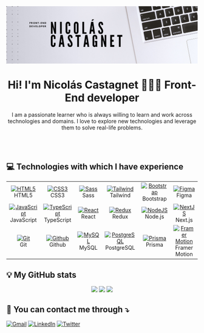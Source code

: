 <img align="center" alt="My-banner" width="auto" src="Banner.png">

<h1 align="center">Hi! I'm Nicolás Castagnet 👨🏽‍💻 Front-End developer</h1>

<div align="center">I am a passionate learner who is always willing to learn and work across technologies and domains. 
I love to explore new technologies and leverage them to solve real-life problems.</div>

<br/>
<div align="center" id="badges">
  <img src="https://visitcount.itsvg.in/api?id=NicoCastagnet&icon=2&color=5" alt=""/>
</div>
<div align="center" id="badges">
  <img src="https://quotes-github-readme.vercel.app/api?type=horizontal&theme=radical" alt=""/>
</div>

## 💻 **Technologies with which I have experience**

<table align="center">
  <tr>
    <td align="center" width="100">
      <a href="https://html5.org" target="_blank" rel="noreferrer">
        <img src="https://cdn.worldvectorlogo.com/logos/html-1.svg" width="50" height="50" alt="HTML5" />
      </a>
      <br>HTML5
    </td>
    <td align="center" width="100">
      <a href="https://www.w3.org/Style/CSS/Overview.en.html#" target="_blank" rel="noreferrer">
        <img src="https://cdn.worldvectorlogo.com/logos/css-3.svg" width="50" height="50" alt="CSS3" />
      </a>
      <br>CSS3
    </td>
    <td align="center"  width="100">
      <a href="https://sass-lang.com" target="_blank" rel="noreferrer">
        <img src="https://cdn.worldvectorlogo.com/logos/sass-1.svg" width="50" height="50" alt="Sass" />
      </a>
      <br>Sass
    </td>
    <td align="center" width="100">
      <a href="https://tailwindcss.com" target="_blank" rel="noreferrer">
        <img src="https://cdn.worldvectorlogo.com/logos/tailwindcss.svg" width="50" height="50" alt="Tailwind" />
      </a>
      <br>Tailwind
    </td>
    <td align="center" width="100">
      <a href="https://getbootstrap.com" target="_blank" rel="noreferrer">
        <img src="https://cdn.worldvectorlogo.com/logos/bootstrap-5-1.svg" width="50" height="50" alt="Bootstrap" />
      </a>
      <br>Bootstrap
    </td>
    <td align="center" width="100">
      <a href="https://www.figma.com" target="_blank" rel="noreferrer">
        <img src="https://cdn.worldvectorlogo.com/logos/figma-5.svg" width="50" height="50" alt="Figma" />
      </a>
      <br>Figma
    </td>
  </tr>
  
  <tr>
    <td align="center" width="100">
      <a href="https://www.javascript.com" target="_blank" rel="noreferrer">
        <img src="https://cdn.worldvectorlogo.com/logos/logo-javascript.svg" width="50" height="50" alt="JavaScript" />
      </a>
      <br>JavaScript
    </td>
    <td align="center" width="100">
      <a href="https://www.typescriptlang.org" target="_blank" rel="noreferrer">
        <img src="https://cdn.worldvectorlogo.com/logos/typescript.svg" width="50" height="50" alt="TypeScript" />
      </a>
      <br>TypeScript
    </td>
    <td align="center" width="100">
      <a href="https://react.dev" target="_blank" rel="noreferrer">
        <img src="https://cdn.worldvectorlogo.com/logos/react-2.svg" width="50" height="50" alt="React" />
      </a>
      <br>React
    </td>
    <td align="center" width="100">
      <a href="https://redux.js.org" target="_blank" rel="noreferrer">
        <img src="https://cdn.worldvectorlogo.com/logos/redux.svg" width="50" height="50" alt="Redux" />
      </a>
      <br>Redux
    </td>
    </td>
    <td align="center" width="100">
      <a href="https://nodejs.org/en" target="_blank" rel="noreferrer">
        <img src="https://cdn.worldvectorlogo.com/logos/nodejs-icon.svg" width="50" height="50" alt="NodeJS" />
      </a>
      <br>Node.js
    </td>
    <td align="center" width="100">
      <a href="https://nextjs.org" target="_blank" rel="noreferrer">
        <img src="https://cdn.worldvectorlogo.com/logos/next-js.svg" width="50" height="50" alt="NextJS" />
      </a>
      <br>Next.js
    </td>
  </tr>
  
   <tr>
    <td align="center" width="100">
      <a href="https://git-scm.com" target="_blank" rel="noreferrer">
        <img src="https://cdn.worldvectorlogo.com/logos/git-icon.svg" width="50" height="50" alt="Git" />
      </a>
      <br>Git
    </td>
    <td align="center" width="100">
      <a href="https://github.com" target="_blank" rel="noreferrer">
        <img src="https://cdn.worldvectorlogo.com/logos/github-icon-1.svg" width="50" height="50" alt="Github" />
      </a>
      <br>Github
    </td>
    <td align="center" width="100">
      <a href="https://www.mysql.com" target="_blank" rel="noreferrer">
        <img src="https://cdn.worldvectorlogo.com/logos/mysql-6.svg" width="50" height="50" alt="MySQL" />
      </a>
      <br>MySQL
    </td>
  <td align="center" width="100">
      <a href="https://www.postgresql.org" target="_blank" rel="noreferrer">
        <img src="https://cdn.worldvectorlogo.com/logos/postgresql.svg" width="50" height="50" alt="PostgreSQL" />
      </a>
      <br>PostgreSQL
    </td>
  <td align="center" width="100">
      <a href="https://www.prisma.io" target="_blank" rel="noreferrer">
        <img src="https://cdn.worldvectorlogo.com/logos/prisma-2.svg" width="50" height="50" alt="Prisma" />
      </a>
      <br>Prisma
    </td>
  <td align="center" width="100">
      <a href="https://www.framer.com/motion/" target="_blank" rel="noreferrer">
        <img src="https://cdn.worldvectorlogo.com/logos/framer-motion.svg" width="50" height="50" alt="Framer Motion" />
      </a>
      <br>Framer Motion
    </td>
  </tr>
</table>

## 💡 My GitHub stats

<div align="center">
    <img height="180em" src="https://github-readme-stats.vercel.app/api?username=NicoCastagnet&theme=tokyonight&hide_border=true&include_all_commits=false&count_private=false"/>
    <img height="180em" src="https://github-readme-streak-stats.herokuapp.com/?user=NicoCastagnet&theme=tokyonight&hide_border=true"/>
    <img height="180em" border="none" src="https://github-readme-stats.vercel.app/api/top-langs/?username=NicoCastagnet&theme=tokyonight&hide_border=true&include_all_commits=false&count_private=false&layout=compact"/>
</div>

## 📩 **You can contact me through ⤵**

[![Gmail](https://img.shields.io/badge/-Gmail-FF0000?logo=gmail&logoColor=white)](mailto:hola@nicocastagnet.com.ar)
[![LinkedIn](https://img.shields.io/badge/LinkedIn-%230077B5.svg?logo=linkedin&logoColor=white)](https://linkedin.com/in/NicoCastagnet)
[![Twitter](https://img.shields.io/badge/Twitter-%231DA1F2.svg?logo=Twitter&logoColor=white)](https://twitter.com/NicoCastagnet_)
